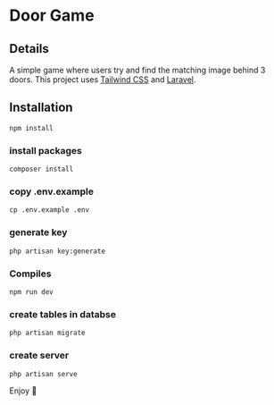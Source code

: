 # Door Game

## Details
A simple game where users try and find the matching image behind 3 doors. This project uses <a href="https://tailwindcss.com" target="_blank">Tailwind CSS</a> and <a href="https://laravel.com" target="_blank">Laravel</a>.

## Installation
```
npm install
```

### install packages
```
composer install
```

### copy .env.example
```
cp .env.example .env
```

### generate key
```
php artisan key:generate
```

### Compiles
```
npm run dev
```

### create tables in databse
```
php artisan migrate
```

### create server
```
php artisan serve
```

Enjoy :palm_tree:
